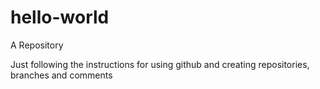 # hello-world
A Repository 

Just following the instructions for using github and creating repositories, branches and comments

